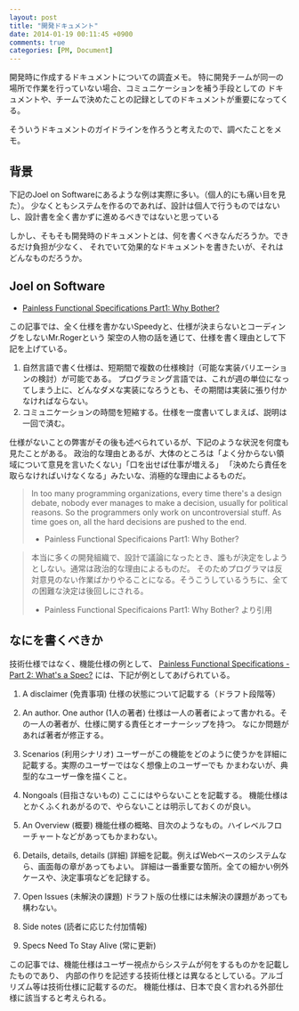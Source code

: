 ```yaml
---
layout: post
title: "開発ドキュメント"
date: 2014-01-19 00:11:45 +0900
comments: true
categories: [PM, Document]
---
```

開発時に作成するドキュメントについての調査メモ。
特に開発チームが同一の場所で作業を行っていない場合、コミュニケーションを補う手段としての
ドキュメントや、チームで決めたことの記録としてのドキュメントが重要になってくる。

そういうドキュメントのガイドラインを作ろうと考えたので、調べたことをメモ。
<!--more-->

## 背景

下記のJoel on Softwareにあるような例は実際に多い。（個人的にも痛い目を見た）。
少なくともシステムを作るのであれば、設計は個人で行うものではないし、設計書を全く書かずに進めるべきではないと思っている

しかし、そもそも開発時のドキュメントとは、何を書くべきなんだろうか。できるだけ負担が少なく、
それでいて効果的なドキュメントを書きたいが、それはどんなものだろうか。

## Joel on Software

* [Painless Functional Specifications Part1: Why Bother?](http://www.joelonsoftware.com/articles/fog0000000036.html)

この記事では、全く仕様を書かないSpeedyと、仕様が決まらないとコーディングをしないMr.Rogerという
架空の人物の話を通じて、仕様を書く理由として下記を上げている。

1. 自然言語で書く仕様は、短期間で複数の仕様検討（可能な実装バリエーションの検討）が可能である。
	プログラミング言語では、これが週の単位になってしまう上に、どんなダメな実装になろうとも、その期間は実装に張り付かなければならない。
2. コミュニケーションの時間を短縮する。仕様を一度書いてしまえば、説明は一回で済む。

仕様がないことの弊害がその後も述べられているが、下記のような状況を何度も見たことがある。
政治的な理由とあるが、大体のところは「よく分からない領域について意見を言いたくない」「口を出せば仕事が増える」
「決めたら責任を取らなければいけなくなる」みたいな、消極的な理由によるものだ。

> In too many programming organizations, every time there's a design debate, 
> nobody ever manages to make a decision, usually for political reasons. 
> So the programmers only work on uncontroversial stuff. 
> As time goes on, all the hard decisions are pushed to the end. 
> 
> - Painless Functional Specificaions Part1: Why Bother?

> 本当に多くの開発組織で、設計で議論になったとき、誰もが決定をしようとしない。通常は政治的な理由によるものだ。
> そのためプログラマは反対意見のない作業ばかりやることになる。そうこうしているうちに、全ての困難な決定は後回しにされる。
> 
> - Painless Functional Specificaions Part1: Why Bother? より引用


## なにを書くべきか

技術仕様ではなく、機能仕様の例として、
[Painless Functional Specifications - Part 2: What's a Spec?](http://www.joelonsoftware.com/articles/fog0000000035.html) には、下記が例としてあげられている。

1. A disclaimer (免責事項)
	仕様の状態について記載する（ドラフト段階等）

2. An author. One author (1人の著者)
	仕様は一人の著者によって書かれる。その一人の著者が、仕様に関する責任とオーナーシップを持つ。
	なにか問題があれば著者が修正する。

3. Scenarios (利用シナリオ)
	ユーザーがこの機能をどのように使うかを詳細に記載する。実際のユーザーではなく想像上のユーザーでも
	かまわないが、典型的なユーザー像を描くこと。

4. Nongoals (目指さないもの)
	ここにはやらないことを記載する。
	機能仕様はとかくふくれあがるので、やらないことは明示しておくのが良い。

5. An Overview (概要)
	機能仕様の概略、目次のようなもの。ハイレベルフローチャートなどがあってもかまわない。

6. Details, details, details (詳細)
	詳細を記載。例えばWebベースのシステムなら、画面毎の章があってもよい。
	詳細は一番重要な箇所。全ての細かい例外ケースや、決定事項などを記録する。

7. Open Issues (未解決の課題)
	ドラフト版の仕様には未解決の課題があっても構わない。

8. Side notes (読者に応じた付加情報)
9. Specs Need To Stay Alive (常に更新)

この記事では、機能仕様はユーザー視点からシステムが何をするものかを記載したものであり、
内部の作りを記述する技術仕様とは異なるとしている。アルゴリズム等は技術仕様に記載するのだ。
機能仕様は、日本で良く言われる外部仕様に該当すると考えられる。



